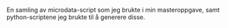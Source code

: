 En samling av microdata-script som jeg brukte i min masteroppgave, samt python-scriptene jeg brukte til å generere disse.
